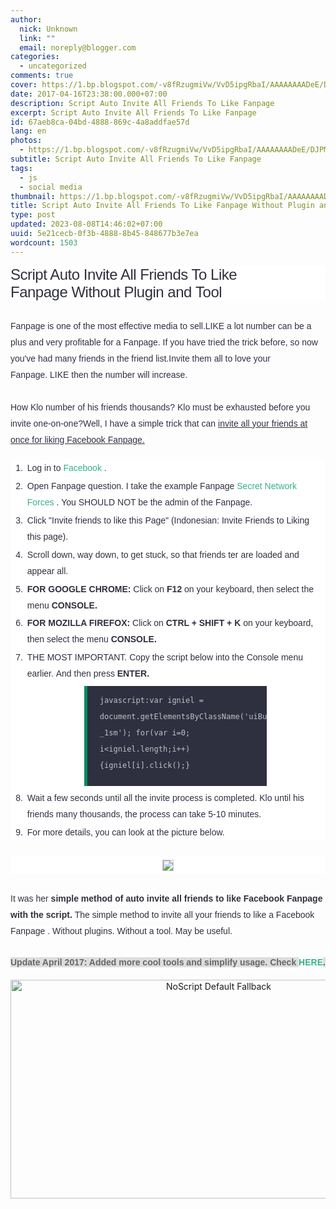 ```yaml
---
author:
  nick: Unknown
  link: ""
  email: noreply@blogger.com
categories:
  - uncategorized
comments: true
cover: https://1.bp.blogspot.com/-v8fRzugmiVw/VvD5ipgRbaI/AAAAAAAADeE/DJPMUJuCNNMi-j7QTh8V6RpfBNlvqf6zw/s600/Script%2BAuto%2BInvite%2BAll%2BFriends%2BTo%2BLike%2BFanpage.%2BTanpa%2BPlugin.png
date: 2017-04-16T23:38:00.000+07:00
description: Script Auto Invite All Friends To Like Fanpage
excerpt: Script Auto Invite All Friends To Like Fanpage
id: 67aeb8ca-04bd-4888-869c-4a8addfae57d
lang: en
photos:
  - https://1.bp.blogspot.com/-v8fRzugmiVw/VvD5ipgRbaI/AAAAAAAADeE/DJPMUJuCNNMi-j7QTh8V6RpfBNlvqf6zw/s600/Script%2BAuto%2BInvite%2BAll%2BFriends%2BTo%2BLike%2BFanpage.%2BTanpa%2BPlugin.png
subtitle: Script Auto Invite All Friends To Like Fanpage
tags:
  - js
  - social media
thumbnail: https://1.bp.blogspot.com/-v8fRzugmiVw/VvD5ipgRbaI/AAAAAAAADeE/DJPMUJuCNNMi-j7QTh8V6RpfBNlvqf6zw/s600/Script%2BAuto%2BInvite%2BAll%2BFriends%2BTo%2BLike%2BFanpage.%2BTanpa%2BPlugin.png
title: Script Auto Invite All Friends To Like Fanpage Without Plugin and Tool
type: post
updated: 2023-08-08T14:46:02+07:00
uuid: 5e21cecb-0f3b-4888-8b45-848677b3e7ea
wordcount: 1503
---
```


<h1 class="post-title entry-title" style="background-color: white; border: 0px; box-sizing: border-box; color: #2f303f; font-family: Tahoma, sans-serif; font-size: 24px; font-stretch: inherit; font-weight: normal; letter-spacing: -0.5px; line-height: initial; margin: 0px 0px 10px; padding: 0px; vertical-align: baseline;"><span class="notranslate" style="border: 0px; box-sizing: border-box; font-family: inherit; font-size: inherit; font-stretch: inherit; font-style: inherit; font-variant: inherit; font-weight: inherit; line-height: inherit; margin: 0px; padding: 0px; vertical-align: baseline;">Script Auto Invite All Friends To Like Fanpage</span>&nbsp;<span class="notranslate" style="border: 0px; box-sizing: border-box; font-family: inherit; font-size: inherit; font-stretch: inherit; font-style: inherit; font-variant: inherit; font-weight: inherit; line-height: inherit; margin: 0px; padding: 0px; vertical-align: baseline;">Without Plugin and</span><span class="notranslate" style="border: 0px; box-sizing: border-box; font-family: inherit; font-size: inherit; font-stretch: inherit; font-style: inherit; font-variant: inherit; font-weight: inherit; line-height: inherit; margin: 0px; padding: 0px; vertical-align: baseline;">&nbsp;Tool</span></h1><div><span class="notranslate" style="border: 0px; box-sizing: border-box; font-family: inherit; font-size: inherit; font-stretch: inherit; font-style: inherit; font-variant: inherit; font-weight: inherit; line-height: inherit; margin: 0px; padding: 0px; vertical-align: baseline;"><br></span></div><div><span class="notranslate" style="border: 0px; box-sizing: border-box; font-family: inherit; font-size: inherit; font-stretch: inherit; font-style: inherit; font-variant: inherit; font-weight: inherit; line-height: inherit; margin: 0px; padding: 0px; vertical-align: baseline;"><span class="notranslate" style="background-color: white; border: 0px; box-sizing: border-box; color: #2f303f; font-family: &quot;arial&quot; , sans-serif; font-size: 14px; font-stretch: inherit; line-height: 26px; margin: 0px; padding: 0px; vertical-align: baseline;">Fanpage is one of the most effective media to sell.</span><span style="background-color: white; color: #2f303f; font-family: &quot;arial&quot; , sans-serif; font-size: 14px; line-height: 26px;"></span><span class="notranslate" style="background-color: white; border: 0px; box-sizing: border-box; color: #2f303f; font-family: &quot;arial&quot; , sans-serif; font-size: 14px; font-stretch: inherit; line-height: 26px; margin: 0px; padding: 0px; vertical-align: baseline;">LIKE a lot number can be a plus and very profitable for a Fanpage.</span><span style="background-color: white; color: #2f303f; font-family: &quot;arial&quot; , sans-serif; font-size: 14px; line-height: 26px;">&nbsp;</span><span class="notranslate" style="background-color: white; border: 0px; box-sizing: border-box; color: #2f303f; font-family: &quot;arial&quot; , sans-serif; font-size: 14px; font-stretch: inherit; line-height: 26px; margin: 0px; padding: 0px; vertical-align: baseline;">If you have tried the trick before, so now you've had many friends in the friend list.</span><span style="background-color: white; color: #2f303f; font-family: &quot;arial&quot; , sans-serif; font-size: 14px; line-height: 26px;"></span><span class="notranslate" style="background-color: white; border: 0px; box-sizing: border-box; color: #2f303f; font-family: &quot;arial&quot; , sans-serif; font-size: 14px; font-stretch: inherit; line-height: 26px; margin: 0px; padding: 0px; vertical-align: baseline;">Invite them all to love your Fanpage.</span><span style="background-color: white; color: #2f303f; font-family: &quot;arial&quot; , sans-serif; font-size: 14px; line-height: 26px;">&nbsp;</span><span class="notranslate" style="background-color: white; border: 0px; box-sizing: border-box; color: #2f303f; font-family: &quot;arial&quot; , sans-serif; font-size: 14px; font-stretch: inherit; line-height: 26px; margin: 0px; padding: 0px; vertical-align: baseline;">LIKE then the number will increase.</span><span style="background-color: white; color: #2f303f; font-family: &quot;arial&quot; , sans-serif; font-size: 14px; line-height: 26px;">&nbsp;</span><br style="background-color: white; box-sizing: border-box; color: #2f303f; font-family: Arial, sans-serif; font-size: 14px; line-height: 26px; margin: 0px; padding: 0px;"><br style="background-color: white; box-sizing: border-box; color: #2f303f; font-family: Arial, sans-serif; font-size: 14px; line-height: 26px; margin: 0px; padding: 0px;"><span class="notranslate" style="background-color: white; border: 0px; box-sizing: border-box; color: #2f303f; font-family: &quot;arial&quot; , sans-serif; font-size: 14px; font-stretch: inherit; line-height: 26px; margin: 0px; padding: 0px; vertical-align: baseline;">How Klo number of his friends thousands?</span><span style="background-color: white; color: #2f303f; font-family: &quot;arial&quot; , sans-serif; font-size: 14px; line-height: 26px;">&nbsp;</span><span class="notranslate" style="background-color: white; border: 0px; box-sizing: border-box; color: #2f303f; font-family: &quot;arial&quot; , sans-serif; font-size: 14px; font-stretch: inherit; line-height: 26px; margin: 0px; padding: 0px; vertical-align: baseline;">Klo must be exhausted before you invite one-on-one?</span><span style="background-color: white; color: #2f303f; font-family: &quot;arial&quot; , sans-serif; font-size: 14px; line-height: 26px;"></span><span class="notranslate" style="background-color: white; border: 0px; box-sizing: border-box; color: #2f303f; font-family: &quot;arial&quot; , sans-serif; font-size: 14px; font-stretch: inherit; line-height: 26px; margin: 0px; padding: 0px; vertical-align: baseline;">Well, I have a simple trick that can&nbsp;<u style="border: 0px; box-sizing: border-box; font-family: inherit; font-size: inherit; font-stretch: inherit; font-style: inherit; font-variant: inherit; font-weight: inherit; line-height: inherit; margin: 0px; padding: 0px; vertical-align: baseline;">invite all your friends at once for liking Facebook Fanpage.</u></span><span style="background-color: white; color: #2f303f; font-family: &quot;arial&quot; , sans-serif; font-size: 14px; line-height: 26px;">&nbsp;</span><br style="background-color: white; box-sizing: border-box; color: #2f303f; font-family: Arial, sans-serif; font-size: 14px; line-height: 26px; margin: 0px; padding: 0px;"></span><br><ol style="background-color: white; border: 0px; box-sizing: border-box; color: #2f303f; counter-reset: li 0; font-family: Arial, sans-serif; font-size: 14px; font-stretch: inherit; line-height: 26px; list-style: none; margin: 0px; padding: 0px; vertical-align: baseline;"><span class="notranslate" style="border: 0px; box-sizing: border-box; font-family: inherit; font-size: inherit; font-stretch: inherit; font-style: inherit; font-variant: inherit; font-weight: inherit; line-height: inherit; margin: 0px; padding: 0px; vertical-align: baseline;"><li style="border: 0px; box-sizing: border-box; font-family: inherit; font-size: inherit; font-stretch: inherit; font-style: inherit; font-variant: inherit; font-weight: inherit; line-height: inherit; list-style-type: decimal; margin: 0.2em 0px 0px 1.7em; padding: 0px 3px; vertical-align: baseline;"><span class="notranslate" style="border: 0px; box-sizing: border-box; font-family: inherit; font-size: inherit; font-stretch: inherit; font-style: inherit; font-variant: inherit; font-weight: inherit; line-height: inherit; margin: 0px; padding: 0px; vertical-align: baseline;">Log in to&nbsp;<a href="https://fb.me/" style="-webkit-transition: all 0.3s; border: 0px; box-sizing: border-box; color: #37b185; font-family: inherit; font-size: inherit; font-stretch: inherit; font-style: inherit; font-variant: inherit; font-weight: inherit; line-height: inherit; margin: 0px; padding: 0px; text-decoration: none; transition: all 0.3s; vertical-align: baseline;" title="Script Auto Invite All Friends To Like Fanpage. Without Plugin. without Tool" rel="noopener noreferer nofollow">Facebook</a>&nbsp;.</span></li><li style="border: 0px; box-sizing: border-box; font-family: inherit; font-size: inherit; font-stretch: inherit; font-style: inherit; font-variant: inherit; font-weight: inherit; line-height: inherit; list-style-type: decimal; margin: 0.2em 0px 0px 1.7em; padding: 0px 3px; vertical-align: baseline;"><span class="notranslate" style="border: 0px; box-sizing: border-box; font-family: inherit; font-size: inherit; font-stretch: inherit; font-style: inherit; font-variant: inherit; font-weight: inherit; line-height: inherit; margin: 0px; padding: 0px; vertical-align: baseline;">Open Fanpage question.</span>&nbsp;<span class="notranslate" style="border: 0px; box-sizing: border-box; font-family: inherit; font-size: inherit; font-stretch: inherit; font-style: inherit; font-variant: inherit; font-weight: inherit; line-height: inherit; margin: 0px; padding: 0px; vertical-align: baseline;">I take the example Fanpage&nbsp;<a href="https://www.facebook.com/secretnetworkforces" style="-webkit-transition: all 0.3s; border: 0px; box-sizing: border-box; color: #37b185; font-family: inherit; font-size: inherit; font-stretch: inherit; font-style: inherit; font-variant: inherit; font-weight: inherit; line-height: inherit; margin: 0px; padding: 0px; text-decoration: none; transition: all 0.3s; vertical-align: baseline;" target="_blank" title="BJITA - Japan Anime Manga" rel="noopener noreferer nofollow">Secret Network Forces</a>&nbsp;.</span>&nbsp;<span class="notranslate" style="border: 0px; box-sizing: border-box; font-family: inherit; font-size: inherit; font-stretch: inherit; font-style: inherit; font-variant: inherit; font-weight: inherit; line-height: inherit; margin: 0px; padding: 0px; vertical-align: baseline;">You SHOULD NOT be the admin of the Fanpage.</span></li><li style="border: 0px; box-sizing: border-box; font-family: inherit; font-size: inherit; font-stretch: inherit; font-style: inherit; font-variant: inherit; font-weight: inherit; line-height: inherit; list-style-type: decimal; margin: 0.2em 0px 0px 1.7em; padding: 0px 3px; vertical-align: baseline;"><span class="notranslate" style="border: 0px; box-sizing: border-box; font-family: inherit; font-size: inherit; font-stretch: inherit; font-style: inherit; font-variant: inherit; font-weight: inherit; line-height: inherit; margin: 0px; padding: 0px; vertical-align: baseline;">Click "Invite friends to like this Page" (Indonesian: Invite Friends to Liking this page).</span></li><li style="border: 0px; box-sizing: border-box; font-family: inherit; font-size: inherit; font-stretch: inherit; font-style: inherit; font-variant: inherit; font-weight: inherit; line-height: inherit; list-style-type: decimal; margin: 0.2em 0px 0px 1.7em; padding: 0px 3px; vertical-align: baseline;"><span class="notranslate" style="border: 0px; box-sizing: border-box; font-family: inherit; font-size: inherit; font-stretch: inherit; font-style: inherit; font-variant: inherit; font-weight: inherit; line-height: inherit; margin: 0px; padding: 0px; vertical-align: baseline;">Scroll down, way down, to get stuck, so that friends ter are loaded and appear all.</span></li><li style="border: 0px; box-sizing: border-box; font-family: inherit; font-size: inherit; font-stretch: inherit; font-style: inherit; font-variant: inherit; font-weight: inherit; line-height: inherit; list-style-type: decimal; margin: 0.2em 0px 0px 1.7em; padding: 0px 3px; vertical-align: baseline;"><span class="notranslate" style="border: 0px; box-sizing: border-box; font-family: inherit; font-size: inherit; font-stretch: inherit; font-style: inherit; font-variant: inherit; font-weight: inherit; line-height: inherit; margin: 0px; padding: 0px; vertical-align: baseline;"><b style="border: 0px; box-sizing: border-box; font-family: inherit; font-size: inherit; font-stretch: inherit; font-style: inherit; font-variant: inherit; line-height: inherit; margin: 0px; padding: 0px; vertical-align: baseline;">FOR GOOGLE CHROME:</b>&nbsp;Click on&nbsp;<b style="border: 0px; box-sizing: border-box; font-family: inherit; font-size: inherit; font-stretch: inherit; font-style: inherit; font-variant: inherit; line-height: inherit; margin: 0px; padding: 0px; vertical-align: baseline;">F12</b>&nbsp;on your keyboard, then select the menu&nbsp;<b style="border: 0px; box-sizing: border-box; font-family: inherit; font-size: inherit; font-stretch: inherit; font-style: inherit; font-variant: inherit; line-height: inherit; margin: 0px; padding: 0px; vertical-align: baseline;">CONSOLE.</b></span></li><li style="border: 0px; box-sizing: border-box; font-family: inherit; font-size: inherit; font-stretch: inherit; font-style: inherit; font-variant: inherit; font-weight: inherit; line-height: inherit; list-style-type: decimal; margin: 0.2em 0px 0px 1.7em; padding: 0px 3px; vertical-align: baseline;"><span class="notranslate" style="border: 0px; box-sizing: border-box; font-family: inherit; font-size: inherit; font-stretch: inherit; font-style: inherit; font-variant: inherit; font-weight: inherit; line-height: inherit; margin: 0px; padding: 0px; vertical-align: baseline;"><b style="border: 0px; box-sizing: border-box; font-family: inherit; font-size: inherit; font-stretch: inherit; font-style: inherit; font-variant: inherit; line-height: inherit; margin: 0px; padding: 0px; vertical-align: baseline;">FOR MOZILLA FIREFOX:</b>&nbsp;Click on&nbsp;<b style="border: 0px; box-sizing: border-box; font-family: inherit; font-size: inherit; font-stretch: inherit; font-style: inherit; font-variant: inherit; line-height: inherit; margin: 0px; padding: 0px; vertical-align: baseline;">CTRL + SHIFT + K</b>&nbsp;on your keyboard, then select the menu&nbsp;<b style="border: 0px; box-sizing: border-box; font-family: inherit; font-size: inherit; font-stretch: inherit; font-style: inherit; font-variant: inherit; line-height: inherit; margin: 0px; padding: 0px; vertical-align: baseline;">CONSOLE.</b></span></li><li style="border: 0px; box-sizing: border-box; font-family: inherit; font-size: inherit; font-stretch: inherit; font-style: inherit; font-variant: inherit; font-weight: inherit; line-height: inherit; list-style-type: decimal; margin: 0.2em 0px 0px 1.7em; padding: 0px 3px; vertical-align: baseline;"><span class="notranslate" style="border: 0px; box-sizing: border-box; font-family: inherit; font-size: inherit; font-stretch: inherit; font-style: inherit; font-variant: inherit; font-weight: inherit; line-height: inherit; margin: 0px; padding: 0px; vertical-align: baseline;">THE MOST IMPORTANT.</span>&nbsp;<span class="notranslate" style="border: 0px; box-sizing: border-box; font-family: inherit; font-size: inherit; font-stretch: inherit; font-style: inherit; font-variant: inherit; font-weight: inherit; line-height: inherit; margin: 0px; padding: 0px; vertical-align: baseline;">Copy&nbsp;the script&nbsp;below into the Console menu earlier.</span>&nbsp;<span class="notranslate" style="border: 0px; box-sizing: border-box; font-family: inherit; font-size: inherit; font-stretch: inherit; font-style: inherit; font-variant: inherit; font-weight: inherit; line-height: inherit; margin: 0px; padding: 0px; vertical-align: baseline;">And then press&nbsp;<b style="border: 0px; box-sizing: border-box; font-family: inherit; font-size: inherit; font-stretch: inherit; font-style: inherit; font-variant: inherit; line-height: inherit; margin: 0px; padding: 0px; vertical-align: baseline;">ENTER.</b></span>&nbsp;<br style="box-sizing: border-box; margin: 0px; padding: 0px;"><pre style="-webkit-user-select: text; background-color: #2f303f; border-left-color: rgb(0, 140, 95); border-left-style: solid; border-width: 0px 0px 0px 5px; box-sizing: border-box; font-family: monospace, monospace; font-size: 13px; font-stretch: inherit; font-style: inherit; font-variant: inherit; font-weight: inherit; line-height: inherit; margin: 0.5em auto; overflow: auto; padding: 0px; position: relative; tab-size: 2; vertical-align: baseline; width: 292.203125px; word-break: normal; word-wrap: break-word;"><code style="background: none; border: none; box-sizing: border-box; color: #bdc3c7; display: block; font-family: 'source code pro', menlo, consolas, monaco, monospace; font-size: 12px; font-stretch: inherit; font-style: inherit; font-variant: inherit; font-weight: inherit; line-height: inherit; margin: 0px; max-height: 200px; overflow: auto; padding: 10px 20px 20px; vertical-align: baseline; white-space: pre-wrap;">javascript:var igniel = document.getElementsByClassName('uiButton _1sm'); for(var i=0; i&lt;igniel.length;i++) {igniel[i].click();}<span style="color: #2f303f; font-family: monospace , monospace; font-size: 13px; font-style: inherit; font-variant: inherit; font-weight: inherit; line-height: inherit;"> </span></code></pre></li><li style="border: 0px; box-sizing: border-box; font-family: inherit; font-size: inherit; font-stretch: inherit; font-style: inherit; font-variant: inherit; font-weight: inherit; line-height: inherit; list-style-type: decimal; margin: 0.2em 0px 0px 1.7em; padding: 0px 3px; vertical-align: baseline;"><span class="notranslate" style="border: 0px; box-sizing: border-box; font-family: inherit; font-size: inherit; font-stretch: inherit; font-style: inherit; font-variant: inherit; font-weight: inherit; line-height: inherit; margin: 0px; padding: 0px; vertical-align: baseline;">Wait a few seconds until all the invite process is completed.</span>&nbsp;<span class="notranslate" style="border: 0px; box-sizing: border-box; font-family: inherit; font-size: inherit; font-stretch: inherit; font-style: inherit; font-variant: inherit; font-weight: inherit; line-height: inherit; margin: 0px; padding: 0px; vertical-align: baseline;">Klo until his friends many thousands, the process can take 5-10 minutes.</span></li><li style="border: 0px; box-sizing: border-box; font-family: inherit; font-size: inherit; font-stretch: inherit; font-style: inherit; font-variant: inherit; font-weight: inherit; line-height: inherit; list-style-type: decimal; margin: 0.2em 0px 0px 1.7em; padding: 0px 3px; vertical-align: baseline;"><span class="notranslate" style="border: 0px; box-sizing: border-box; font-family: inherit; font-size: inherit; font-stretch: inherit; font-style: inherit; font-variant: inherit; font-weight: inherit; line-height: inherit; margin: 0px; padding: 0px; vertical-align: baseline;">For more details, you can look at the picture below.</span></li></span></ol><span class="notranslate" style="border: 0px; box-sizing: border-box; font-family: inherit; font-size: inherit; font-stretch: inherit; font-style: inherit; font-variant: inherit; font-weight: inherit; line-height: inherit; margin: 0px; padding: 0px; vertical-align: baseline;"><br style="background-color: white; box-sizing: border-box; color: #2f303f; font-family: Arial, sans-serif; font-size: 14px; line-height: 26px; margin: 0px; padding: 0px;"><center style="background-color: white; border: 0px; box-sizing: border-box; color: #2f303f; font-family: Arial, sans-serif; font-size: 14px; font-stretch: inherit; line-height: 26px; margin: 0px; padding: 0px; vertical-align: baseline;"><a href="https://1.bp.blogspot.com/-v8fRzugmiVw/VvD5ipgRbaI/AAAAAAAADeE/DJPMUJuCNNMi-j7QTh8V6RpfBNlvqf6zw/s1600/Script%2BAuto%2BInvite%2BAll%2BFriends%2BTo%2BLike%2BFanpage.%2BTanpa%2BPlugin.png" imageanchor="1" style="-webkit-transition: all 0.3s; border: 0px; box-sizing: border-box; color: #37b185; font-family: inherit; font-size: inherit; font-stretch: inherit; font-style: inherit; font-variant: inherit; font-weight: inherit; line-height: inherit; margin: 0px; padding: 0px; text-decoration: none; transition: all 0.3s; vertical-align: baseline;" rel="noopener noreferer nofollow"><img border="0" src="https://1.bp.blogspot.com/-v8fRzugmiVw/VvD5ipgRbaI/AAAAAAAADeE/DJPMUJuCNNMi-j7QTh8V6RpfBNlvqf6zw/s600/Script%2BAuto%2BInvite%2BAll%2BFriends%2BTo%2BLike%2BFanpage.%2BTanpa%2BPlugin.png" style="-webkit-transition: all 0.6s ease; background: rgb(250, 250, 250); border: 1px solid rgba(0, 0, 0, 0.2); box-sizing: border-box; font-family: inherit; font-size: inherit; font-stretch: inherit; font-style: inherit; font-variant: inherit; font-weight: inherit; height: auto; line-height: inherit; margin: 5px 0px; max-width: 100%; opacity: 1; outline: none; padding: 0px; transition: all 0.6s ease; vertical-align: middle;"></a></center><br style="background-color: white; box-sizing: border-box; color: #2f303f; font-family: Arial, sans-serif; font-size: 14px; line-height: 26px; margin: 0px; padding: 0px;"><span class="notranslate" style="background-color: white; border: 0px; box-sizing: border-box; color: #2f303f; font-family: &quot;arial&quot; , sans-serif; font-size: 14px; font-stretch: inherit; line-height: 26px; margin: 0px; padding: 0px; vertical-align: baseline;">It was her&nbsp;<b style="border: 0px; box-sizing: border-box; font-family: inherit; font-size: inherit; font-stretch: inherit; font-style: inherit; font-variant: inherit; line-height: inherit; margin: 0px; padding: 0px; vertical-align: baseline;">simple method of auto invite all friends to like Facebook Fanpage with the script.</b></span><span style="background-color: white; color: #2f303f; font-family: &quot;arial&quot; , sans-serif; font-size: 14px; line-height: 26px;">&nbsp;</span><span class="notranslate" style="background-color: white; border: 0px; box-sizing: border-box; color: #2f303f; font-family: &quot;arial&quot; , sans-serif; font-size: 14px; font-stretch: inherit; line-height: 26px; margin: 0px; padding: 0px; vertical-align: baseline;">The simple method to invite all your friends to like a Facebook Fanpage&nbsp;.</span><span style="background-color: white; color: #2f303f; font-family: &quot;arial&quot; , sans-serif; font-size: 14px; line-height: 26px;">&nbsp;</span><span class="notranslate" style="background-color: white; border: 0px; box-sizing: border-box; color: #2f303f; font-family: &quot;arial&quot; , sans-serif; font-size: 14px; font-stretch: inherit; line-height: 26px; margin: 0px; padding: 0px; vertical-align: baseline;">Without plugins.</span><span style="background-color: white; color: #2f303f; font-family: &quot;arial&quot; , sans-serif; font-size: 14px; line-height: 26px;">&nbsp;</span><span class="notranslate" style="background-color: white; border: 0px; box-sizing: border-box; color: #2f303f; font-family: &quot;arial&quot; , sans-serif; font-size: 14px; font-stretch: inherit; line-height: 26px; margin: 0px; padding: 0px; vertical-align: baseline;">Without a tool.</span><span style="background-color: white; color: #2f303f; font-family: &quot;arial&quot; , sans-serif; font-size: 14px; line-height: 26px;">&nbsp;</span><span class="notranslate" style="background-color: white; border: 0px; box-sizing: border-box; color: #2f303f; font-family: &quot;arial&quot; , sans-serif; font-size: 14px; font-stretch: inherit; line-height: 26px; margin: 0px; padding: 0px; vertical-align: baseline;">May be useful.</span><span style="background-color: white; color: #2f303f; font-family: &quot;arial&quot; , sans-serif; font-size: 14px; line-height: 26px;">&nbsp;</span></span></div><div><span class="notranslate" style="border: 0px; box-sizing: border-box; font-family: inherit; font-size: inherit; font-stretch: inherit; font-style: inherit; font-variant: inherit; font-weight: inherit; line-height: inherit; margin: 0px; padding: 0px; vertical-align: baseline;"><span style="background-color: white; color: #2f303f; font-family: &quot;arial&quot; , sans-serif; font-size: 14px; line-height: 26px;"><br></span></span></div><div><span class="notranslate" style="border: 0px; box-sizing: border-box; font-family: inherit; font-size: inherit; font-stretch: inherit; font-style: inherit; font-variant: inherit; font-weight: inherit; line-height: inherit; margin: 0px; padding: 0px; vertical-align: baseline;"><span style="background-color: #dddddd; color: #676767; font-family: &quot;arial&quot; , sans-serif; font-size: 14px; font-weight: bold; line-height: 22px;">Update April 2017: Added more cool tools and simplify usage. Check&nbsp;</span><a href="http://www.webmanajemen.com/search/?q=update%20script%20auto%20invite%20fanpage" style="-webkit-transition: all 0.3s; border: 0px; box-sizing: border-box; color: #37b185; font-family: Arial, sans-serif; font-size: 14px; font-stretch: inherit; font-weight: bold; line-height: 22px; margin: 0px; padding: 0px; text-decoration: none; transition: all 0.3s; vertical-align: baseline;" target="_blank" title="Script Auto Invite / Undang Semua Teman ke Fanspage GRATIS - Igniel" rel="noopener noreferer nofollow">HERE</a><span style="background-color: #dddddd; color: #676767; font-family: &quot;arial&quot; , sans-serif; font-size: 14px; font-weight: bold; line-height: 22px;">.</span></span></div><style amp-custom="">.thumb-post{text-align:center;margin:0;padding:0;width:100%} .thumb-post amp-img{width:100%;max-width:100%;height:auto;min-height:450px;max-height:600px;margin:0} </style> <br><div class="thumb-post"><noscript><img src="https://scontent.fsub2-1.fna.fbcdn.net/v/t1.0-9/fr/cp0/e15/q65/17796846_1773189839677671_6977008867135609966_n.png.jpg?efg=eyJpIjoidCJ9&amp;oh=292c21d1c58e8e185a8d6c63dec60c5a&amp;oe=5957C4B8" width="650" height="350" alt="NoScript Default Fallback" title="default fallback"></noscript></div>